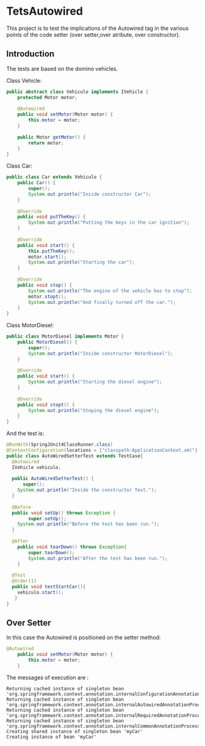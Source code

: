 # TetsAutowired
This project is to test the implications of the Autowired tag in the various points of the code setter (over setter,over atribute, over constructor).

## Introduction
The tests are based on the domino vehicles.

Class Vehicle:
```java
public abstract class Vehiculo implements IVehicle {
	protected Motor motor;
  
	@Autowired
	public void setMotor(Motor motor) {
		this.motor = motor;
	}
  
	public Motor getMotor() {
		return motor;
	}	
}
```
Class Car:
```java
public class Car extends Vehiculo {		
	public Car() {
		super();
		System.out.println("Inside constructor Car");
	}
  
	@Override
	public void putTheKey() {
		System.out.println("Putting the keys in the car ignition");		
	}
  
	@Override
	public void start() {
		this.putTheKey();
		motor.start();
		System.out.println("Starting the car");
	}
  
	@Override
	public void stop() {
		System.out.println("The engine of the vehicle has to stop");
		motor.stopt();
		System.out.println("And finally turned off the car.");	
	}
}

```
Class MotorDiesel:
```java
public class MotorDiesel implements Motor {
	public MotorDiesel() {
		super();
		System.out.println("Inside constructor MotorDiesel");
	}
  
	@Override
	public void start() {
		System.out.println("Starting the diesel engine");
	}
  
	@Override
	public void stopt() {
		System.out.println("Stoping the diesel engine");		
	}
}
```
And the test is:
```java
@RunWith(SpringJUnit4ClassRunner.class)
@ContextConfiguration(locations = {"classpath:ApplicationContext.xml"})
public class AutoWiredSetterTest extends TestCase{
  @Autowired
  IVehicle vehiculo;
	
  public AutoWiredSetterTest() {
	  super();
    System.out.println("Inside the constructor Test.");
  }
    
  @Before
  public void setUp() throws Exception {
		super.setUp();
   	System.out.println("Before the test has been run.");
  }	
	
  @After
	public void tearDown() throws Exception{
		super.tearDown();
		System.out.println("After the test has been run.");
	}
  
  @Test
  @Order(1)
  public void testStartCar(){
    vehiculo.start();
   }
}
```


## Over Setter
In this case the Autowired is positioned on the setter method:
```java
@Autowired
	public void setMotor(Motor motor) {
		this.motor = motor;
	}
```

The messages of execution are :

```shell
Returning cached instance of singleton bean 'org.springframework.context.annotation.internalConfigurationAnnotationProcessor'
Returning cached instance of singleton bean 'org.springframework.context.annotation.internalAutowiredAnnotationProcessor'
Returning cached instance of singleton bean 'org.springframework.context.annotation.internalRequiredAnnotationProcessor'
Returning cached instance of singleton bean 'org.springframework.context.annotation.internalCommonAnnotationProcessor'
Creating shared instance of singleton bean 'myCar'
Creating instance of bean 'myCar'
```
